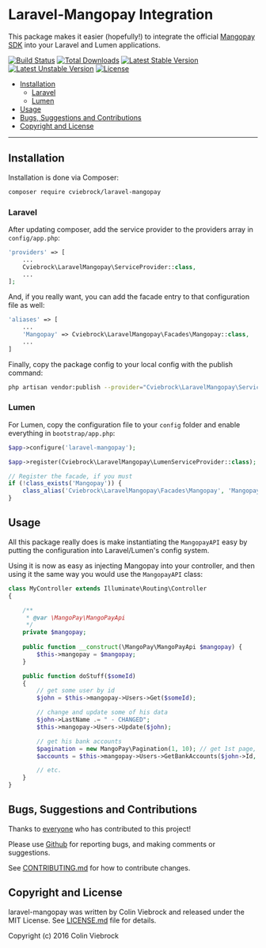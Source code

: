 # Laravel-Mangopay Integration

This package makes it easier (hopefully!) to integrate the official
[Mangopay SDK](https://github.com/Mangopay/mangopay2-php-sdk) into your Laravel and Lumen applications.

[![Build Status](https://travis-ci.org/cviebrock/laravel-mangopay.svg?branch=master&format=flat)](https://travis-ci.org/cviebrock/laravel-mangopay)
[![Total Downloads](https://poser.pugx.org/cviebrock/laravel-mangopay/downloads?format=flat)](https://packagist.org/packages/cviebrock/laravel-mangopay)
[![Latest Stable Version](https://poser.pugx.org/cviebrock/laravel-mangopay/v/stable?format=flat)](https://packagist.org/packages/cviebrock/laravel-mangopay)
[![Latest Unstable Version](https://poser.pugx.org/cviebrock/laravel-mangopay/v/unstable?format=flat)](https://packagist.org/packages/cviebrock/laravel-mangopay)
[![License](https://poser.pugx.org/cviebrock/laravel-mangopay/license?format=flat)](https://packagist.org/packages/cviebrock/laravel-mangopay)

* [Installation](#installation)
  * [Laravel](#laravel)
  * [Lumen](#lumen)
* [Usage](#usage)
* [Bugs, Suggestions and Contributions](#bugs-suggestions-and-contributions)
* [Copyright and License](#copyright-and-license)
  
---


## Installation

Installation is done via Composer:

```sh
composer require cviebrock/laravel-mangopay
```



### Laravel

After updating composer, add the service provider to the providers array in `config/app.php`:

```php
'providers' => [
    ...
    Cviebrock\LaravelMangopay\ServiceProvider::class,
    ...
];
```

And, if you really want, you can add the facade entry to that configuration file as well:

```php
'aliases' => [
    ...
    'Mangopay' => Cviebrock\LaravelMangopay\Facades\Mangopay::class,
    ...
]
```

Finally, copy the package config to your local config with the publish command:

```sh
php artisan vendor:publish --provider="Cviebrock\LaravelMangopay\ServiceProvider"
```


### Lumen

For Lumen, copy the configuration file to your `config` folder and enable 
everything in `bootstrap/app.php`:

```php
$app->configure('laravel-mangopay');

$app->register(Cviebrock\LaravelMangopay\LumenServiceProvider::class);

// Register the facade, if you must
if (!class_exists('Mangopay')) {
    class_alias('Cviebrock\LaravelMangopay\Facades\Mangopay', 'Mangopay');
}
```



## Usage

All this package really does is make instantiating the `MangopayAPI` easy by 
putting the configuration into Laravel/Lumen's config system.

Using it is now as easy as injecting Mangopay into your controller, and then 
using it the same way you would use the `MangopayAPI` class:
  
```php
class MyController extends Illuminate\Routing\Controller
{

    /**
     * @var \MangoPay\MangoPayApi
     */
    private $mangopay;
    
    public function __construct(\MangoPay\MangoPayApi $mangopay) {
        $this->mangopay = $mangopay;
    }

    public function doStuff($someId)
    {
        // get some user by id
        $john = $this->mangopay->Users->Get($someId);

        // change and update some of his data
        $john->LastName .= " - CHANGED";
        $this->mangopay->Users->Update($john);

        // get his bank accounts
        $pagination = new MangoPay\Pagination(1, 10); // get 1st page, 10 items per page
        $accounts = $this->mangopay->Users->GetBankAccounts($john->Id, $pagination);

        // etc.
    }
}
```


## Bugs, Suggestions and Contributions

Thanks to [everyone](/cviebrock/laravel-mangopay/graphs/contributors) who has contributed 
to this project!

Please use [Github](https://github.com/cviebrock/laravel-mangopay) for reporting bugs, 
and making comments or suggestions.
 
See [CONTRIBUTING.md](CONTRIBUTING.md) for how to contribute changes.



## Copyright and License

laravel-mangopay was written by Colin Viebrock and released under the MIT License. 
See [LICENSE.md](LICENSE.md) file for details.

Copyright (c) 2016 Colin Viebrock
